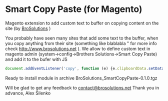 # Smart Copy Paste (for Magento)
Magento extension to add custom text to buffer on copying content on the site (by [BroSolutions](http://www.brosolutions.net) )

You probably have seen many sites that add some text to the buffer, when you copy anything from their site (something like blablabla " for more info check http://www.brosolutions.net ).
We allow to define custom text in magento admin (system->config->Brothers Solutions->Smart Copy Paste) and add it to the bufer with JS

```javascript
document.addEventListener('copy', function (e) {e.clipboardData.setData('text/plain', selectedText);))
```

Ready to install module in archive BroSolutions_SmartCopyPaste-0.1.0.tgz

Will be glad to get any feedback to contact@brosolutions.net
Thank you in advance,
Alex Silenko


